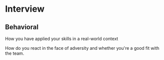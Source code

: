 # Interview

## Behavioral

How you have applied your skills in a real-world context

How do you react in the face of adversity and whether you're a good fit with the team.